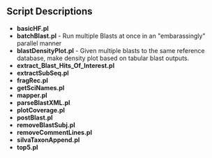 ## Script Descriptions
* **basicHF.pl**	
* **batchBlast.pl**	-	Run multiple Blasts at once in an "embarassingly" parallel manner
* **blastDensityPlot.pl**	-	Given multiple blasts to the same reference database, make density plot based on tabular blast outputs.
* **extract\_Blast\_Hits\_Of\_Interest.pl**	
* **extractSubSeq.pl**	
* **fragRec.pl**	
* **getSciNames.pl**	
* **mapper.pl**	
* **parseBlastXML.pl**	
* **plotCoverage.pl**	
* **postBlast.pl**	
* **removeBlastSubj.pl**	
* **removeCommentLines.pl**	
* **silvaTaxonAppend.pl**	
* **top5.pl**	
